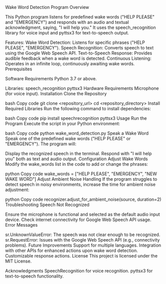 Wake Word Detection Program Overview

This Python program listens for predefined wake words ("HELP PLEASE" and "EMERGENCY") and responds with an audio and textual acknowledgment, saying, "I will help you." It uses the speech_recognition library for voice input and pyttsx3 for text-to-speech output.

Features:
Wake Word Detection: Listens for specific phrases ("HELP PLEASE", "EMERGENCY").
Speech Recognition: Converts speech to text using the Google Web Speech API.
Text-to-Speech Response: Provides audible feedback when a wake word is detected.
Continuous Listening: Operates in an infinite loop, continuously awaiting wake words.
Prerequisites

Software Requirements
Python 3.7 or above.

Libraries:
speech_recognition
pyttsx3
Hardware Requirements
Microphone (for voice input).
Installation
Clone the Repository

bash
Copy code
git clone <repository_url>
cd <repository_directory>
Install Required Libraries
Run the following command to install dependencies:

bash
Copy code
pip install speechrecognition pyttsx3
Usage
Run the Program
Execute the script in your Python environment:

bash
Copy code
python wake_word_detection.py
Speak a Wake Word
Speak one of the predefined wake words ("HELP PLEASE" or "EMERGENCY"). The program will:

Display the recognized speech in the terminal.
Respond with "I will help you" both as text and audio output.
Configuration
Adjust Wake Words
Modify the wake_words list in the code to add or change the phrases:

python
Copy code
wake_words = ["HELP PLEASE", "EMERGENCY", "NEW WAKE WORD"]
Adjust Ambient Noise Handling
If the program struggles to detect speech in noisy environments, increase the time for ambient noise adjustment:

python
Copy code
recognizer.adjust_for_ambient_noise(source, duration=2)
Troubleshooting
Speech Not Recognized

Ensure the microphone is functional and selected as the default audio input device.
Check internet connectivity for Google Web Speech API usage.
Error Messages

sr.UnknownValueError: The speech was not clear enough to be recognized.
sr.RequestError: Issues with the Google Web Speech API (e.g., connectivity problems).
Future Improvements
Support for multiple languages.
Integration with other APIs for enhanced actions upon wake word detection.
Customizable response actions.
License
This project is licensed under the MIT License.

Acknowledgments
SpeechRecognition for voice recognition.
pyttsx3 for text-to-speech functionality.
